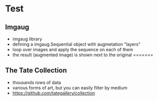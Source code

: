 # Test

## Imgaug
- imgaug library
- defining a imgaug.Sequential object with augmetation "layers"
- loop over images and apply the sequence on each of them
- the result (augmented image) is shown next to the original
=======

## The Tate Collection
- thousands rows of data
- various forms of art, but you can easily filter by medium
- https://github.com/tategallery/collection
